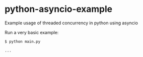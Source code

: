 # python-asyncio-example
Example usage of threaded concurrency in python using asyncio

Run a very basic example:

```bash
$ python main.py

...
```
